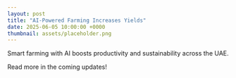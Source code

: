 ```yaml
---
layout: post
title: "AI-Powered Farming Increases Yields"
date: 2025-06-05 10:00:00 +0000
thumbnail: assets/placeholder.png
---
```


Smart farming with AI boosts productivity and sustainability across the UAE.

Read more in the coming updates!
